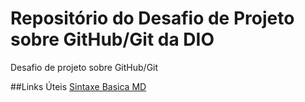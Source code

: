 # Repositório do Desafio de Projeto sobre GitHub/Git da DIO
Desafio de projeto sobre GitHub/Git

##Links Úteis
[Sintaxe Basica MD](https://www.markdownguide.org/basic-syntax/)
